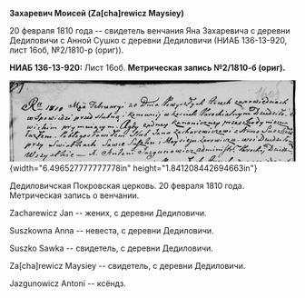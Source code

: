 **Захаревич Моисей (Za\[cha\]rewicz Maysiey)**

20 февраля 1810 года -- свидетель венчания Яна Захаревича с деревни
Дедиловичи с Анной Сушко с деревни Дедиловичи (НИАБ 136-13-920, лист
16об, №2/1810-р (ориг)).

**НИАБ 136-13-920:** Лист 16об. **Метрическая запись №2/1810-б (ориг).**

![](./media/e55e11acb581754bc3ffa876da4a3442a38be210.png){width="6.496527777777778in"
height="1.841208442694663in"}

Дедиловичская Покровская церковь. 20 февраля 1810 года. Метрическая
запись о венчании.

Zacharewicz Jan -- жених, с деревни Дедиловичи.

Suszkowna Anna -- невеста, с деревни Дедиловичи.

Suszko Sawka -- свидетель, с деревни Дедиловичи.

Za\[cha\]rewicz Maysiey -- свидетель, с деревни Дедиловичи.

Jazgunowicz Antoni -- ксёндз.
